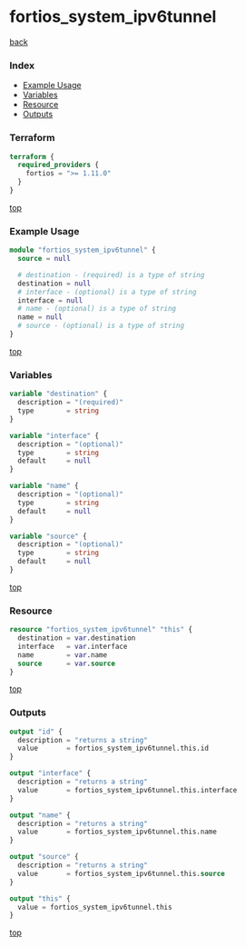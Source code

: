 # fortios_system_ipv6tunnel

[back](../fortios.md)

### Index

- [Example Usage](#example-usage)
- [Variables](#variables)
- [Resource](#resource)
- [Outputs](#outputs)

### Terraform

```terraform
terraform {
  required_providers {
    fortios = ">= 1.11.0"
  }
}
```

[top](#index)

### Example Usage

```terraform
module "fortios_system_ipv6tunnel" {
  source = null

  # destination - (required) is a type of string
  destination = null
  # interface - (optional) is a type of string
  interface = null
  # name - (optional) is a type of string
  name = null
  # source - (optional) is a type of string
}
```

[top](#index)

### Variables

```terraform
variable "destination" {
  description = "(required)"
  type        = string
}

variable "interface" {
  description = "(optional)"
  type        = string
  default     = null
}

variable "name" {
  description = "(optional)"
  type        = string
  default     = null
}

variable "source" {
  description = "(optional)"
  type        = string
  default     = null
}
```

[top](#index)

### Resource

```terraform
resource "fortios_system_ipv6tunnel" "this" {
  destination = var.destination
  interface   = var.interface
  name        = var.name
  source      = var.source
}
```

[top](#index)

### Outputs

```terraform
output "id" {
  description = "returns a string"
  value       = fortios_system_ipv6tunnel.this.id
}

output "interface" {
  description = "returns a string"
  value       = fortios_system_ipv6tunnel.this.interface
}

output "name" {
  description = "returns a string"
  value       = fortios_system_ipv6tunnel.this.name
}

output "source" {
  description = "returns a string"
  value       = fortios_system_ipv6tunnel.this.source
}

output "this" {
  value = fortios_system_ipv6tunnel.this
}
```

[top](#index)
